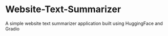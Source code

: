 # Website-Text-Summarizer
A simple website text summarizer application built using HuggingFace and Gradio
